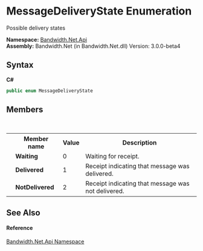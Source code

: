 ﻿# MessageDeliveryState Enumeration
 

Possible delivery states

**Namespace:**&nbsp;<a href ="N_Bandwidth_Net_Api.md">Bandwidth.Net.Api</a><br />**Assembly:**&nbsp;Bandwidth.Net (in Bandwidth.Net.dll) Version: 3.0.0-beta4

## Syntax

**C#**<br />
``` C#
public enum MessageDeliveryState
```


## Members
&nbsp;<table><tr><th></th><th>Member name</th><th>Value</th><th>Description</th></tr><tr><td /><td target="F:Bandwidth.Net.Api.MessageDeliveryState.Waiting">**Waiting**</td><td>0</td><td>Waiting for receipt.</td></tr><tr><td /><td target="F:Bandwidth.Net.Api.MessageDeliveryState.Delivered">**Delivered**</td><td>1</td><td>Receipt indicating that message was delivered.</td></tr><tr><td /><td target="F:Bandwidth.Net.Api.MessageDeliveryState.NotDelivered">**NotDelivered**</td><td>2</td><td>Receipt indicating that message was not delivered.</td></tr></table>

## See Also


#### Reference
<a href ="N_Bandwidth_Net_Api.md">Bandwidth.Net.Api Namespace</a><br />